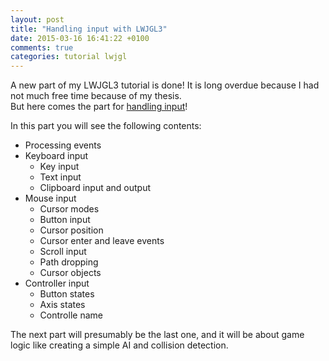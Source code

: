 ```yaml
---
layout: post
title: "Handling input with LWJGL3"
date: 2015-03-16 16:41:22 +0100
comments: true
categories: tutorial lwjgl
---
```


A new part of my LWJGL3 tutorial is done! It is long overdue because I had not much free time because of my thesis.  
But here comes the part for [handling input](https://github.com/SilverTiger/lwjgl3-tutorial/wiki/Input)!

In this part you will see the following contents:

* Processing events
* Keyboard input
  * Key input
  * Text input
  * Clipboard input and output
* Mouse input
  * Cursor modes
  * Button input
  * Cursor position
  * Cursor enter and leave events
  * Scroll input
  * Path dropping
  * Cursor objects
* Controller input
  * Button states
  * Axis states
  * Controlle name

The next part will presumably be the last one, and it will be about game logic like creating a simple AI and collision detection.
